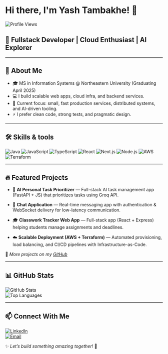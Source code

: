 # Hi there, I'm Yash Tambakhe! 👋  

![Profile Views](https://komarev.com/ghpvc/?username=yasshh17&color=blue)

## 🚀 **Fullstack Developer | Cloud Enthusiast | AI Explorer**

---

## 🌟 About Me  
- 🎓 MS in Information Systems @ Northeastern University (Graduating April 2025)  
- 💻 I build scalable web apps, cloud infra, and backend services.  
- 🔭 Current focus: small, fast production services, distributed systems, and AI-driven tooling.
- ⚡ I prefer clean code, strong tests, and pragmatic design. 

---

## 🛠️ Skills & tools

![Java](https://img.shields.io/badge/Java-ED8B00?style=for-the-badge&logo=openjdk&logoColor=white)
![JavaScript](https://img.shields.io/badge/JavaScript-F7DF1E?style=for-the-badge&logo=javascript&logoColor=black)
![TypeScript](https://img.shields.io/badge/TypeScript-3178C6?style=for-the-badge&logo=typescript&logoColor=white)
![React](https://img.shields.io/badge/React-61DAFB?style=for-the-badge&logo=react&logoColor=black)
![Next.js](https://img.shields.io/badge/Next.js-000000?style=for-the-badge&logo=next.js&logoColor=white)
![Node.js](https://img.shields.io/badge/Node.js-339933?style=for-the-badge&logo=node.js&logoColor=white)
![AWS](https://img.shields.io/badge/AWS-232F3E?style=for-the-badge&logo=amazonaws&logoColor=white)
![Terraform](https://img.shields.io/badge/Terraform-623CE4?style=for-the-badge&logo=terraform&logoColor=white)
 
---

## 🔥 Featured Projects  

- 🧠 **AI Personal Task Prioritizer** — Full-stack AI task management app (FastAPI + JS) that prioritizes tasks using Groq API.  

- 💬 **Chat Application** — Real-time messaging app with authentication & WebSocket delivery for low-latency communication.  

- 🎓 **Classwork Tracker Web App** — Full-stack app (React + Express) helping students manage assignments and deadlines.  

- ☁️ **Scalable Deployment (AWS + Terraform)** — Automated provisioning, load balancing, and CI/CD pipelines with Infrastructure-as-Code.  

📌 *More projects on my [GitHub](https://github.com/yasshh17?tab=repositories)*  

---

## 📊 GitHub Stats  

![GitHub Stats](https://github-readme-stats.vercel.app/api?username=yasshh17&show_icons=true&theme=tokyonight&hide_border=true)  
![Top Languages](https://github-readme-stats.vercel.app/api/top-langs/?username=yasshh17&layout=compact&theme=tokyonight&hide_border=true)  

---

## 📫 Connect With Me  

[![LinkedIn](https://img.shields.io/badge/LinkedIn-Yash_Tambakhe-blue?style=for-the-badge&logo=linkedin)](https://www.linkedin.com/in/yash-tambakhe/)  
[![Email](https://img.shields.io/badge/Portfolio-Website-green?style=for-the-badge&logo=firefox)](https://yashtambakhe@gmail.com)  

✨ *Let’s build something amazing together!* 🚀  
